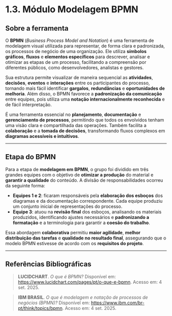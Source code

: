 # 1.3. Módulo Modelagem BPMN

## Sobre a ferramenta

O **BPMN** (*Business Process Model and Notation*) é uma ferramenta de modelagem visual utilizada para representar, de forma clara e padronizada, os processos de negócio de uma organização. Ele utiliza **símbolos gráficos**, **fluxos** e **elementos específicos** para descrever, analisar e otimizar as etapas de um processo, facilitando a compreensão por diferentes públicos, como desenvolvedores, analistas e gestores.

Sua estrutura permite visualizar de maneira sequencial as **atividades**, **decisões**, **eventos** e **interações** entre os participantes do processo, tornando mais fácil identificar **gargalos**, **redundâncias** e **oportunidades de melhoria**. Além disso, o BPMN favorece a **padronização da comunicação** entre equipes, pois utiliza uma **notação internacionalmente reconhecida** e de fácil interpretação.

É uma ferramenta essencial no **planejamento**, **documentação** e **gerenciamento de processos**, permitindo que todos os envolvidos tenham uma visão clara e compartilhada das operações. Também facilita a **colaboração** e a **tomada de decisões**, transformando fluxos complexos em **diagramas acessíveis e intuitivos**.

---

## Etapa do BPMN

Para a etapa de **modelagem em BPMN**, o grupo foi dividido em três grandes equipes com o objetivo de **otimizar a produção** do material e **garantir a qualidade** do conteúdo. A divisão de responsabilidades ocorreu da seguinte forma:

- **Equipes 1 e 2**: ficaram responsáveis pela **elaboração dos esboços** dos diagramas e da documentação correspondente. Cada equipe produziu um conjunto inicial de representações do processo.
- **Equipe 3**: atuou na **revisão final** dos esboços, analisando os materiais produzidos, identificando ajustes necessários e **padronizando a formatação** e a terminologia para garantir a **coesão do trabalho**.

Essa abordagem **colaborativa** permitiu **maior agilidade**, **melhor distribuição das tarefas** e **qualidade no resultado final**, assegurando que o modelo BPMN estivesse de acordo com os **requisitos do projeto**.

---

## Referências Bibliográficas

> **LUCIDCHART**. *O que é BPMN?* Disponível em: <https://www.lucidchart.com/pages/pt/o-que-e-bpmn>. Acesso em: 4 set. 2025.  

> **IBM BRASIL**. *O que é modelagem e notação de processos de negócios (BPMN)?* Disponível em: <https://www.ibm.com/br-pt/think/topics/bpmn>. Acesso em: 4 set. 2025.

